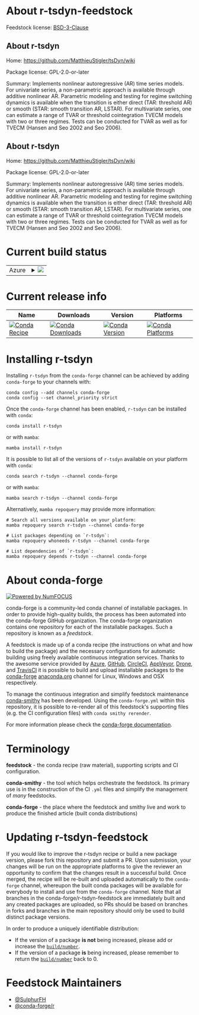 About r-tsdyn-feedstock
=======================

Feedstock license: [BSD-3-Clause](https://github.com/conda-forge/r-tsdyn-feedstock/blob/main/LICENSE.txt)


About r-tsdyn
-------------

Home: https://github.com/MatthieuStigler/tsDyn/wiki

Package license: GPL-2.0-or-later

Summary: Implements nonlinear autoregressive (AR) time series models. For univariate series, a non-parametric approach is available through additive nonlinear AR. Parametric modeling and testing for regime switching dynamics is available when the transition is either direct (TAR: threshold AR) or smooth (STAR: smooth transition AR, LSTAR). For multivariate series, one can estimate a range of TVAR or threshold cointegration TVECM models with two or three regimes. Tests can be conducted for TVAR as well as for TVECM (Hansen and Seo 2002 and Seo 2006).

About r-tsdyn
-------------

Home: https://github.com/MatthieuStigler/tsDyn/wiki

Package license: GPL-2.0-or-later

Summary: Implements nonlinear autoregressive (AR) time series models. For univariate series, a non-parametric approach is available through additive nonlinear AR. Parametric modeling and testing for regime switching dynamics is available when the transition is either direct (TAR: threshold AR) or smooth (STAR: smooth transition AR, LSTAR). For multivariate series, one can estimate a range of TVAR or threshold cointegration TVECM models with two or three regimes. Tests can be conducted for TVAR as well as for TVECM (Hansen and Seo 2002 and Seo 2006).

Current build status
====================


<table>
    
  <tr>
    <td>Azure</td>
    <td>
      <details>
        <summary>
          <a href="https://dev.azure.com/conda-forge/feedstock-builds/_build/latest?definitionId=21071&branchName=main">
            <img src="https://dev.azure.com/conda-forge/feedstock-builds/_apis/build/status/r-tsdyn-feedstock?branchName=main">
          </a>
        </summary>
        <table>
          <thead><tr><th>Variant</th><th>Status</th></tr></thead>
          <tbody><tr>
              <td>linux_64_r_base4.2</td>
              <td>
                <a href="https://dev.azure.com/conda-forge/feedstock-builds/_build/latest?definitionId=21071&branchName=main">
                  <img src="https://dev.azure.com/conda-forge/feedstock-builds/_apis/build/status/r-tsdyn-feedstock?branchName=main&jobName=linux&configuration=linux%20linux_64_r_base4.2" alt="variant">
                </a>
              </td>
            </tr><tr>
              <td>linux_64_r_base4.3</td>
              <td>
                <a href="https://dev.azure.com/conda-forge/feedstock-builds/_build/latest?definitionId=21071&branchName=main">
                  <img src="https://dev.azure.com/conda-forge/feedstock-builds/_apis/build/status/r-tsdyn-feedstock?branchName=main&jobName=linux&configuration=linux%20linux_64_r_base4.3" alt="variant">
                </a>
              </td>
            </tr><tr>
              <td>osx_64_r_base4.2</td>
              <td>
                <a href="https://dev.azure.com/conda-forge/feedstock-builds/_build/latest?definitionId=21071&branchName=main">
                  <img src="https://dev.azure.com/conda-forge/feedstock-builds/_apis/build/status/r-tsdyn-feedstock?branchName=main&jobName=osx&configuration=osx%20osx_64_r_base4.2" alt="variant">
                </a>
              </td>
            </tr><tr>
              <td>osx_64_r_base4.3</td>
              <td>
                <a href="https://dev.azure.com/conda-forge/feedstock-builds/_build/latest?definitionId=21071&branchName=main">
                  <img src="https://dev.azure.com/conda-forge/feedstock-builds/_apis/build/status/r-tsdyn-feedstock?branchName=main&jobName=osx&configuration=osx%20osx_64_r_base4.3" alt="variant">
                </a>
              </td>
            </tr><tr>
              <td>win_64</td>
              <td>
                <a href="https://dev.azure.com/conda-forge/feedstock-builds/_build/latest?definitionId=21071&branchName=main">
                  <img src="https://dev.azure.com/conda-forge/feedstock-builds/_apis/build/status/r-tsdyn-feedstock?branchName=main&jobName=win&configuration=win%20win_64_" alt="variant">
                </a>
              </td>
            </tr>
          </tbody>
        </table>
      </details>
    </td>
  </tr>
</table>

Current release info
====================

| Name | Downloads | Version | Platforms |
| --- | --- | --- | --- |
| [![Conda Recipe](https://img.shields.io/badge/recipe-r--tsdyn-green.svg)](https://anaconda.org/conda-forge/r-tsdyn) | [![Conda Downloads](https://img.shields.io/conda/dn/conda-forge/r-tsdyn.svg)](https://anaconda.org/conda-forge/r-tsdyn) | [![Conda Version](https://img.shields.io/conda/vn/conda-forge/r-tsdyn.svg)](https://anaconda.org/conda-forge/r-tsdyn) | [![Conda Platforms](https://img.shields.io/conda/pn/conda-forge/r-tsdyn.svg)](https://anaconda.org/conda-forge/r-tsdyn) |

Installing r-tsdyn
==================

Installing `r-tsdyn` from the `conda-forge` channel can be achieved by adding `conda-forge` to your channels with:

```
conda config --add channels conda-forge
conda config --set channel_priority strict
```

Once the `conda-forge` channel has been enabled, `r-tsdyn` can be installed with `conda`:

```
conda install r-tsdyn
```

or with `mamba`:

```
mamba install r-tsdyn
```

It is possible to list all of the versions of `r-tsdyn` available on your platform with `conda`:

```
conda search r-tsdyn --channel conda-forge
```

or with `mamba`:

```
mamba search r-tsdyn --channel conda-forge
```

Alternatively, `mamba repoquery` may provide more information:

```
# Search all versions available on your platform:
mamba repoquery search r-tsdyn --channel conda-forge

# List packages depending on `r-tsdyn`:
mamba repoquery whoneeds r-tsdyn --channel conda-forge

# List dependencies of `r-tsdyn`:
mamba repoquery depends r-tsdyn --channel conda-forge
```


About conda-forge
=================

[![Powered by
NumFOCUS](https://img.shields.io/badge/powered%20by-NumFOCUS-orange.svg?style=flat&colorA=E1523D&colorB=007D8A)](https://numfocus.org)

conda-forge is a community-led conda channel of installable packages.
In order to provide high-quality builds, the process has been automated into the
conda-forge GitHub organization. The conda-forge organization contains one repository
for each of the installable packages. Such a repository is known as a *feedstock*.

A feedstock is made up of a conda recipe (the instructions on what and how to build
the package) and the necessary configurations for automatic building using freely
available continuous integration services. Thanks to the awesome service provided by
[Azure](https://azure.microsoft.com/en-us/services/devops/), [GitHub](https://github.com/),
[CircleCI](https://circleci.com/), [AppVeyor](https://www.appveyor.com/),
[Drone](https://cloud.drone.io/welcome), and [TravisCI](https://travis-ci.com/)
it is possible to build and upload installable packages to the
[conda-forge](https://anaconda.org/conda-forge) [anaconda.org](https://anaconda.org/)
channel for Linux, Windows and OSX respectively.

To manage the continuous integration and simplify feedstock maintenance
[conda-smithy](https://github.com/conda-forge/conda-smithy) has been developed.
Using the ``conda-forge.yml`` within this repository, it is possible to re-render all of
this feedstock's supporting files (e.g. the CI configuration files) with ``conda smithy rerender``.

For more information please check the [conda-forge documentation](https://conda-forge.org/docs/).

Terminology
===========

**feedstock** - the conda recipe (raw material), supporting scripts and CI configuration.

**conda-smithy** - the tool which helps orchestrate the feedstock.
                   Its primary use is in the construction of the CI ``.yml`` files
                   and simplify the management of *many* feedstocks.

**conda-forge** - the place where the feedstock and smithy live and work to
                  produce the finished article (built conda distributions)


Updating r-tsdyn-feedstock
==========================

If you would like to improve the r-tsdyn recipe or build a new
package version, please fork this repository and submit a PR. Upon submission,
your changes will be run on the appropriate platforms to give the reviewer an
opportunity to confirm that the changes result in a successful build. Once
merged, the recipe will be re-built and uploaded automatically to the
`conda-forge` channel, whereupon the built conda packages will be available for
everybody to install and use from the `conda-forge` channel.
Note that all branches in the conda-forge/r-tsdyn-feedstock are
immediately built and any created packages are uploaded, so PRs should be based
on branches in forks and branches in the main repository should only be used to
build distinct package versions.

In order to produce a uniquely identifiable distribution:
 * If the version of a package **is not** being increased, please add or increase
   the [``build/number``](https://docs.conda.io/projects/conda-build/en/latest/resources/define-metadata.html#build-number-and-string).
 * If the version of a package **is** being increased, please remember to return
   the [``build/number``](https://docs.conda.io/projects/conda-build/en/latest/resources/define-metadata.html#build-number-and-string)
   back to 0.

Feedstock Maintainers
=====================

* [@SulphurFH](https://github.com/SulphurFH/)
* [@conda-forge/r](https://github.com/conda-forge/r/)

